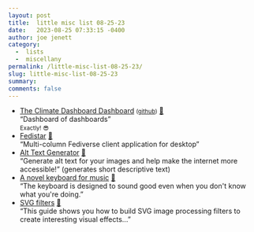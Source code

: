 ```yaml
---
layout: post
title:  little misc list 08-25-23
date:   2023-08-25 07:33:15 -0400
author: joe jenett
category:
  -  lists
  -  miscellany
permalink: /little-misc-list-08-25-23/
slug: little-misc-list-08-25-23
summary: 
comments: false
---
```

<ul class="links">
	<li><a title="The Climate Dashboard Dashboard" href="https://jjk-code-otter.github.io/dashboard-dashboard/">The Climate Dashboard Dashboard</a> <small>(<a href="https://github.com/jjk-code-otter/dashboard-dashboard">github</a>)</small> <a href="https://pinboard.in/u:twwoodward">📌</a><br>“Dashboard of dashboards”<br><small>Exactly! 😎</small></li>
	<li><a title="Fedistar" href="https://fedistar.net/">Fedistar</a> <a href="https://pinboard.in/u:chetwisniewski">📌</a><br>“Multi-column Fediverse client application for desktop”</li>
	<li><a title="Alt Text Generator" href="https://alttext.in/">Alt Text Generator</a> <a href="https://pinboard.in/u:shaunhuston">📌</a><br>“Generate alt text for your images and help make the internet more accessible!” (generates short descriptive text)</li>
	<li><a title="A novel keyboard for music" href="https://ad8e.pages.dev/keyboard">A novel keyboard for music</a> <a href="https://pinboard.in/u:program247365">📌</a><br>“The keyboard is designed to sound good even when you don't know what you're doing.”</li>
	<li><a title="SVG filters · WebPlatform Docs" href="https://webplatform.github.io/docs/svg/tutorials/smarter_svg_filters/">SVG filters</a> <a href="https://pinboard.in/u:yelper">📌</a><br>“This guide shows you how to build SVG image processing filters to create interesting visual effects...”</li>
</ul>
<a style="display:none;" href="https://brid.gy/publish/mastodon"><small>(cross-posted to mastodon)</small></a>